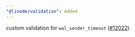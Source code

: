```yaml
---
"@linode/validation": Added
---
```


custom validation for `wal_sender_timeout` ([#12022](https://github.com/linode/manager/pull/12022))
